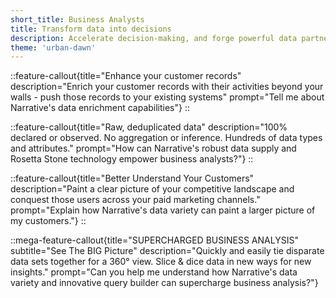 ```yaml
---
short_title: Business Analysts
title: Transform data into decisions
description: Accelerate decision-making, and forge powerful data partnerships with ease.
theme: 'urban-dawn'
---
```


::feature-callout{title="Enhance your customer records" description="Enrich your customer records with their activities beyond your walls - push those records to your existing systems" prompt="Tell me about Narrative's data enrichment capabilities"}
::

::feature-callout{title="Raw, deduplicated data" description="100% declared or observed. No aggregation or inference. Hundreds of data types and attributes." prompt="How can Narrative's robust data supply and Rosetta Stone technology empower business analysts?"}
::

::feature-callout{title="Better Understand Your Customers" description="Paint a clear picture of your competitive landscape and conquest those users across your paid marketing channels." prompt="Explain how Narrative's data variety can paint a larger picture of my customers."}
::

::mega-feature-callout{title="SUPERCHARGED BUSINESS ANALYSIS" subtitle="See The BIG Picture" description="Quickly and easily tie disparate data sets together for a 360° view. Slice & dice data in new ways for new insights." prompt="Can you help me understand how Narrative's data variety and innovative query builder can supercharge business analysis?"}